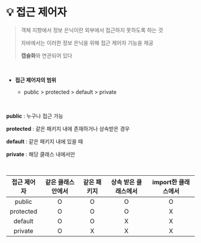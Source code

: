 # 💡 **접근 제어자**

> 객체 지향에서 정보 은닉이란 외부에서 접근하지 못하도록 하는 것
>
> 자바에서는 이러한 정보 은닉을 위해 접근 제어자 기능을 제공
>
> **캡슐화**와 연관되어 있다

<br>

- **접근 제어자의 범위**

  - public > protected > default > private

<br>

 **public** : 누구나 접근 가능 <br>

 **protected** : 같은 패키지 내에 존재하거나 상속받은 경우 <br>

 **default** : 같은 패키지 내에 있을 때 <br>

 **private** : 해당 클래스 내에서만 <br>

<br>

| 접근 제어자 | 같은 클래스 안에서 | 같은 패키지 | 상속 받은 클래스에서 | import한 클래스에서 |
| :---------: | :----------------: | :---------: | :------------------: | :-----------------: |
|   public    |         O          |      O      |          O           |          O          |
|  protected  |         O          |      O      |          O           |          X          |
|   default   |         O          |      O      |          X           |          X          |
|   private   |         O          |      X      |          X           |          X          |
